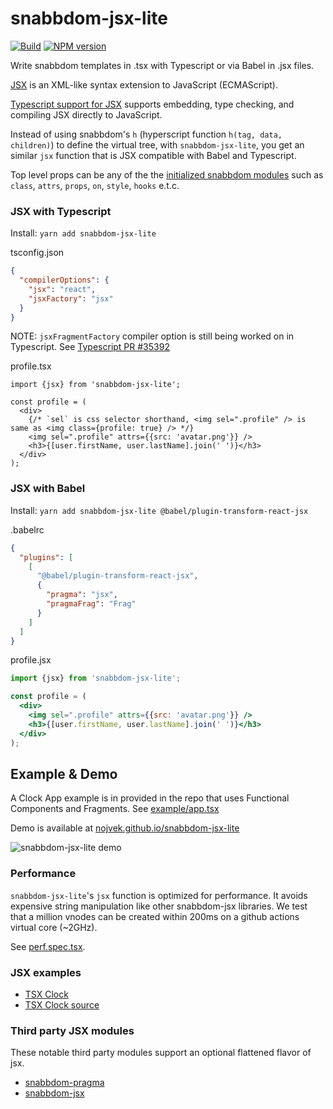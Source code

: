 # snabbdom-jsx-lite

[![Build](https://github.com/nojvek/snabbdom-jsx-lite/workflows/build/badge.svg?branch=master)](https://github.com/nojvek/snabbdom-jsx-lite/actions?query=workflow%3Abuild)
[![NPM version](https://img.shields.io/npm/v/snabbdom-jsx-lite.svg)](https://www.npmjs.com/package/snabbdom-jsx-lite)

Write snabbdom templates in .tsx with Typescript or via Babel in .jsx files.

[JSX](https://facebook.github.io/jsx/) is an XML-like syntax extension to JavaScript (ECMAScript).

[Typescript support for JSX](https://www.typescriptlang.org/docs/handbook/jsx.html) supports embedding, type checking,
and compiling JSX directly to JavaScript.

Instead of using snabbdom's `h` (hyperscript function `h(tag, data, children)`) to define the virtual tree,
with `snabbdom-jsx-lite`, you get an similar `jsx` function that is JSX compatible with Babel and Typescript.

Top level props can be any of the the [initialized snabbdom modules](https://github.com/snabbdom/snabbdom#modules-documentation)
such as `class`, `attrs`, `props`, `on`, `style`, `hooks` e.t.c.

### JSX with Typescript

Install: `yarn add snabbdom-jsx-lite`

tsconfig.json

```json
{
  "compilerOptions": {
    "jsx": "react",
    "jsxFactory": "jsx"
  }
}
```

NOTE: `jsxFragmentFactory` compiler option is still being worked on in Typescript. See [Typescript PR #35392](https://github.com/microsoft/TypeScript/pull/35392)

profile.tsx

```tsx
import {jsx} from 'snabbdom-jsx-lite';

const profile = (
  <div>
    {/* `sel` is css selector shorthand, <img sel=".profile" /> is same as <img class={profile: true} /> */}
    <img sel=".profile" attrs={{src: 'avatar.png'}} />
    <h3>{[user.firstName, user.lastName].join(' ')}</h3>
  </div>
);
```

### JSX with Babel

Install: `yarn add snabbdom-jsx-lite @babel/plugin-transform-react-jsx`

.babelrc

```json
{
  "plugins": [
    [
      "@babel/plugin-transform-react-jsx",
      {
        "pragma": "jsx",
        "pragmaFrag": "Frag"
      }
    ]
  ]
}
```

profile.jsx

```jsx
import {jsx} from 'snabbdom-jsx-lite';

const profile = (
  <div>
    <img sel=".profile" attrs={{src: 'avatar.png'}} />
    <h3>{[user.firstName, user.lastName].join(' ')}</h3>
  </div>
);
```

## Example & Demo

A Clock App example is in provided in the repo that uses Functional Components and Fragments.
See [example/app.tsx](example/app.tsx)

Demo is available at [nojvek.github.io/snabbdom-jsx-lite](https://nojvek.github.io/snabbdom-jsx-lite/)

![snabbdom-jsx-lite demo](https://user-images.githubusercontent.com/1018196/81493451-4ecaa400-9255-11ea-9c57-1dcefff519ea.png)

### Performance

`snabbdom-jsx-lite`'s `jsx` function is optimized for performance.
It avoids expensive string manipulation like other snabbdom-jsx libraries.
We test that a million vnodes can be created within 200ms on a github actions virtual core (~2GHz).

See [perf.spec.tsx](tests/jsx-perf.spec.tsx).

### JSX examples

- [TSX Clock](http://nojvek.github.io/snabbdom-jsx-lite/)
- [TSX Clock source](example/)

### Third party JSX modules

These notable third party modules support an optional flattened flavor of jsx.

- [snabbdom-pragma](https://github.com/Swizz/snabbdom-pragma)
- [snabbdom-jsx](https://github.com/snabbdom-jsx/snabbdom-jsx)
